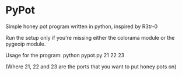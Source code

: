# PyPot
Simple honey pot program written in python, inspired by R3tr-0

Run the setup only if you're missing either the colorama module or the pygeoip module.

Usage for the program:
    python pypot.py 21 22 23
    
(Where 21, 22 and 23 are the ports that you want to put honey pots on)
